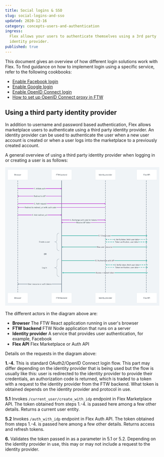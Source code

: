 ```yaml
---
title: Social logins & SSO
slug: social-logins-and-sso
updated: 2020-12-16
category: concepts-users-and-authentication
ingress:
  Flex allows your users to authenticate themselves using a 3rd party
  identity provider.
published: true
---
```


This document gives an overview of how different login solutions work
with Flex. To find guidance on how to implement login using a specific
service, refer to the following cookbooks:

- [Enable Facebook login](/howto-users-and-authentication/enable-facebook-login/)
- [Enable Google login](/howto-users-and-authentication/enable-google-login/)
- [Enable OpenID Connect login](/howto-users-and-authentication/enable-open-id-connect-login/)
- [How to set up OpenID Connect proxy in FTW](/howto-users-and-authentication/setup-open-id-connect-proxy/)

## Using a third party identity provider

In addition to username and password based authentication, Flex allows
marketplace users to authenticate using a third party identity provider.
An identity provider can be used to authenticate the user when a new
user account is created or when a user logs into the marketplace to a
previously created account.

A general overview of using a third party identity provider when logging
in or creating a user is as follows:

[![Auth flow using a 3rd party identity provider](auth-flow.png 'Auth flow using a 3rd party identity provider')](/background-assets/sso-auth-flow-large.png)

The different actors in the diagram above are:

- **Browser** The FTW React application running in user's browser
- **FTW backend** FTW Node application that runs on a server
- **Identity provider** A service that provides user authentication, for
  example, Facebook
- **Flex API** Flex Marketplace or Auth API

Details on the requests in the diagram above:

**1.-4.** This is standard OAuth2/OpenID Connect login flow. This part
may differ depending on the identity provider that is being used but the
flow is usually like this: user is redirected to the identity provider
to provide their credentials, an authorization code is returned, which
is traded to a token with a request to the identity provider from the
FTW backend. What token is obtained depends on the identity provider and
protocol in use.

**5.1** Invokes `/current_user/create_with_idp` endpoint in Flex
Marketplace API. The token obtained from steps 1.-4. is passed here
among a few other details. Returns a current user entity.

**5.2** Invokes `/auth_with_idp` endpoint in Flex Auth API. The token
obtained from steps 1.-4. is passed here among a few other details.
Returns access and refresh tokens.

**6.** Validates the token passed in as a parameter in 5.1 or 5.2.
Depending on the identity provider in use, this may or may not include a
request to the identity provider.
